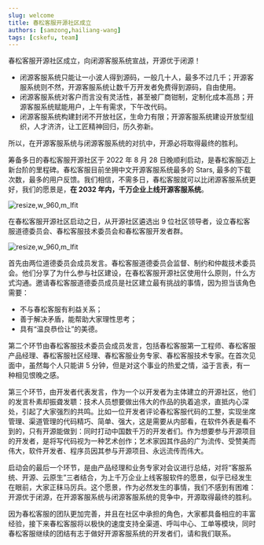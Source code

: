 ```yaml
---
slug: welcome
title: 春松客服开源社区成立
authors: [samzong,hailiang-wang]
tags: [cskefu, team]
---
```


春松客服开源社区成立，向闭源客服系统宣战，开源优于闭源！

- 闭源客服系统只能让一小波人得到源码，一般几十人，最多不过几千；开源客服系统则不然，开源客服系统让数千万开发者免费得到源码，自由使用。
- 闭源客服系统对客户而言没有灵活性，甚至被厂商钳制，定制化成本高昂；开源客服系统赋能用户，上午有需求，下午改代码。
- 闭源客服系统构建封闭不开放社区，生命力有限；开源客服系统建设开放型组织，人才济济，让工匠精神回归，历久弥新。

所以，在开源客服系统与闭源客服系统的对抗中，开源必将取得最终的胜利。

筹备多日的春松客服开源社区于 2022 年 8 月 28 日晚顺利启动，是春松客服迈上新台阶的里程碑。春松客服目前坐拥中文开源客服系统最多的 Stars, 最多的下载次数，最多的用户反馈。我们相信，不需多日，春松客服就可以比闭源客服系统更好，我们的愿景是，**在 2032 年内，千万企业上线开源客服系统**。

<img src='http://ipic-typora-samzong.oss-cn-qingdao.aliyuncs.com//uPic/1280X1280.PNG?x-oss-process=image/resize,w_960,m_lfit' alt='resize,w_960,m_lfit'/>

在春松客服开源社区启动之日，从开源社区遴选出 9 位社区领导者，设立春松客服道德委员会、春松客服技术委员会和春松客服开发者群。

<img src='http://ipic-typora-samzong.oss-cn-qingdao.aliyuncs.com//uPic/1280X1280%20(1).PNG?x-oss-process=image/resize,w_960,m_lfit' alt='resize,w_960,m_lfit'/>

首先由两位道德委员会成员发言。春松客服道德委员会监督、制约和仲裁技术委员会。他们分享了为什么参与社区建设，在春松客服开源社区使用什么原则，什么方式沟通。邀请春松客服道德委员成员是社区建立最有挑战的事情，因为担当该角色需要：

- 不与春松客服有利益关系；
- 善于解决矛盾，能帮助大家理性思考；
- 具有“温良恭俭让”的美德。

第二个环节由春松客服技术委员会成员发言，包括春松客服第一工程师、春松客服产品经理、春松客服社区经理、春松客服业务专家、春松客服技术专家。在首次见面中，虽然每个人只能讲 5 分钟，但是对这个事业的热爱之情，溢于言表，有一种相见恨晚之感。

第三个环节，由开发者代表发言，作为一个以开发者为主体建立的开源社区，他们的发言朴素却振聋发聩：技术人员想要做出伟大的作品的执着追求，直抵内心深处，引起了大家强烈的共鸣。比如一位开发者评论春松客服代码的工整，实现坐席管理、渠道管理的代码精巧、简单、强大，这是需要从内部看，在软件外表是看不到的，只有开源能做到：同时打动中国数千万的开发者们。作为想要参与开源项目的开发者，是将写代码视为一种艺术创作；艺术家因其作品的广为流传、受赞美而伟大，软件开发者、程序员因其参与开源项目、永远流传而伟大。

启动会的最后一个环节，是由产品经理和业务专家对会议进行总结，对将“客服系统、开源、云原生”三者结合，为上千万企业上线客服软件的愿景，似乎已经发生在眼前，大家正秣马厉兵。这个愿景，作为必然发生的事情，我们不感到有困难：开源优于闭源，在开源客服系统与闭源客服系统的竞争中，开源取得最终的胜利。

因为春松客服的团队更加完善，并且在社区中承担的角色，大家都具备相应的丰富经验，接下来春松客服将以极快的速度支持全渠道、呼叫中心、工单等模块，同时春松客服继续的团结有志于做好开源客服系统的开发者们，请和我们联系。
